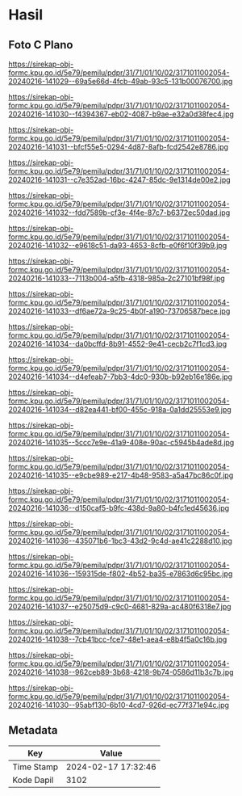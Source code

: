 # Hasil

## Foto C Plano

https://sirekap-obj-formc.kpu.go.id/5e79/pemilu/pdpr/31/71/01/10/02/3171011002054-20240216-141029--69a5e66d-4fcb-49ab-93c5-131b00076700.jpg

https://sirekap-obj-formc.kpu.go.id/5e79/pemilu/pdpr/31/71/01/10/02/3171011002054-20240216-141030--f4394367-eb02-4087-b9ae-e32a0d38fec4.jpg

https://sirekap-obj-formc.kpu.go.id/5e79/pemilu/pdpr/31/71/01/10/02/3171011002054-20240216-141031--bfcf55e5-0294-4d87-8afb-fcd2542e8786.jpg

https://sirekap-obj-formc.kpu.go.id/5e79/pemilu/pdpr/31/71/01/10/02/3171011002054-20240216-141031--c7e352ad-16bc-4247-85dc-9e1314de00e2.jpg

https://sirekap-obj-formc.kpu.go.id/5e79/pemilu/pdpr/31/71/01/10/02/3171011002054-20240216-141032--fdd7589b-cf3e-4f4e-87c7-b6372ec50dad.jpg

https://sirekap-obj-formc.kpu.go.id/5e79/pemilu/pdpr/31/71/01/10/02/3171011002054-20240216-141032--e9618c51-da93-4653-8cfb-e0f6f10f39b9.jpg

https://sirekap-obj-formc.kpu.go.id/5e79/pemilu/pdpr/31/71/01/10/02/3171011002054-20240216-141033--7113b004-a5fb-4318-985a-2c27101bf98f.jpg

https://sirekap-obj-formc.kpu.go.id/5e79/pemilu/pdpr/31/71/01/10/02/3171011002054-20240216-141033--df6ae72a-9c25-4b0f-a190-73706587bece.jpg

https://sirekap-obj-formc.kpu.go.id/5e79/pemilu/pdpr/31/71/01/10/02/3171011002054-20240216-141034--da0bcffd-8b91-4552-9e41-cecb2c7f1cd3.jpg

https://sirekap-obj-formc.kpu.go.id/5e79/pemilu/pdpr/31/71/01/10/02/3171011002054-20240216-141034--d4efeab7-7bb3-4dc0-930b-b92eb16e186e.jpg

https://sirekap-obj-formc.kpu.go.id/5e79/pemilu/pdpr/31/71/01/10/02/3171011002054-20240216-141034--d82ea441-bf00-455c-918a-0a1dd25553e9.jpg

https://sirekap-obj-formc.kpu.go.id/5e79/pemilu/pdpr/31/71/01/10/02/3171011002054-20240216-141035--5ccc7e9e-41a9-408e-90ac-c5945b4ade8d.jpg

https://sirekap-obj-formc.kpu.go.id/5e79/pemilu/pdpr/31/71/01/10/02/3171011002054-20240216-141035--e9cbe989-e217-4b48-9583-a5a47bc86c0f.jpg

https://sirekap-obj-formc.kpu.go.id/5e79/pemilu/pdpr/31/71/01/10/02/3171011002054-20240216-141036--d150caf5-b9fc-438d-9a80-b4fc1ed45636.jpg

https://sirekap-obj-formc.kpu.go.id/5e79/pemilu/pdpr/31/71/01/10/02/3171011002054-20240216-141036--435071b6-1bc3-43d2-9c4d-ae41c2288d10.jpg

https://sirekap-obj-formc.kpu.go.id/5e79/pemilu/pdpr/31/71/01/10/02/3171011002054-20240216-141036--159315de-f802-4b52-ba35-e7863d6c95bc.jpg

https://sirekap-obj-formc.kpu.go.id/5e79/pemilu/pdpr/31/71/01/10/02/3171011002054-20240216-141037--e25075d9-c9c0-4681-829a-ac480f6318e7.jpg

https://sirekap-obj-formc.kpu.go.id/5e79/pemilu/pdpr/31/71/01/10/02/3171011002054-20240216-141038--7cb41bcc-fce7-48e1-aea4-e8b4f5a0c16b.jpg

https://sirekap-obj-formc.kpu.go.id/5e79/pemilu/pdpr/31/71/01/10/02/3171011002054-20240216-141038--962ceb89-3b68-4218-9b74-0586d11b3c7b.jpg

https://sirekap-obj-formc.kpu.go.id/5e79/pemilu/pdpr/31/71/01/10/02/3171011002054-20240216-141030--95abf130-6b10-4cd7-926d-ec77f371e94c.jpg


## Metadata

| Key        | Value               |
| ---------- | ------------------- |
| Time Stamp | 2024-02-17 17:32:46 |
| Kode Dapil | 3102                |



